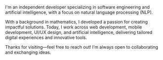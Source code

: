 I'm an independent developer specializing in software engineering and artificial intelligence, with a focus on natural language processing (NLP).

With a background in mathematics, I developed a passion for creating impactful solutions. Today, I work across web development, mobile development, UI/UX design, and artificial intelligence, delivering tailored digital experiences and innovative tools.

Thanks for visiting—feel free to reach out! I’m always open to collaborating and exchanging ideas.
